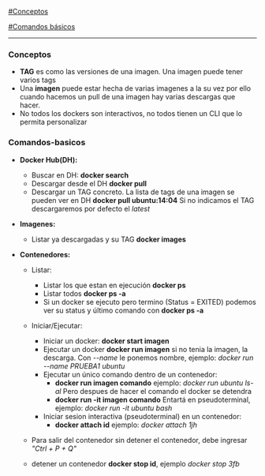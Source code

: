 [#Conceptos](#Conceptos)

[#Comandos básicos](#Comandos-basicos)


------------
### Conceptos
  - **TAG** es como las versiones de una imagen. Una imagen puede tener varios tags
  - Una **imagen** puede estar hecha de varias imagenes a la su vez por ello cuando hacemos un pull de una imagen hay varias descargas que hacer.
  - No todos los dockers son interactivos, no todos tienen un CLI que lo permita personalizar


### Comandos-basicos

  - **Docker Hub(DH):**
    - Buscar en DH: **docker search**
    - Descargar desde el DH **docker pull**
    - Descargar un TAG concreto. La lista de tags de una imagen se pueden ver en DH **docker pull ubuntu:14:04** Si no indicamos el TAG descargaremos por defecto el *latest*


  - **Imagenes:**
    - Listar ya descargadas y su TAG **docker images**



  - **Contenedores:**
    - Listar:
      - Listar los que estan en ejecución **docker ps**
      - Listar todos **docker ps -a**    
      - Si un docker se ejecuto pero termino (Status = EXITED) podemos ver su status y último comando con **docker ps -a**

    - Iniciar/Ejecutar:
      - Iniciar un docker: **docker start imagen**
      - Ejecutar un docker **docker run imagen** si no tenia la imagen, la descarga. Con *--name* le ponemos nombre, ejemplo: *docker run --name PRUEBA1 ubuntu*    
      - Ejecutar un único comando dentro de un contenedor:
        - **docker run imagen comando** ejemplo: *docker run ubuntu ls-al* Pero despues de hacer el comando el docker se detendra
        - **docker run -it imagen comando** Entartá en pseudoterminal, ejemplo: *docker run -it ubuntu bash*
      - Iniciar sesion interactiva (pseudoterminal) en un contenedor:
        - **docker attach id**  ejemplo: *docker attach 1jh*

    - Para salir del contenedor sin detener el contenedor, debe ingresar *"Ctrl + P + Q"*
    - detener un contenedor **docker stop id**, ejemplo *docker stop 3fb*
